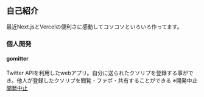 ## 自己紹介
最近Next.jsとVercelの便利さに感動してコソコソといろいろ作ってます。

### 個人開発
 #### gomitter
  Twitter APIを利用したwebアプリ。自分に送られたクソリプを登録する事ができ。他人が登録したクソリプを閲覧・ファボ・共有することができる
  ※開発中止[開発中止](https://github.com/u-yas/gomitter-portfolio-discompleted "開発中止")
  
